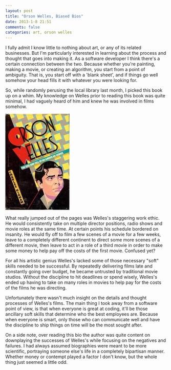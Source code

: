 ```yaml
---
layout: post
title: "Orson Welles, Biased Bios"
date: 2013-1-8 21:51
comments: false
categories: art, orson welles
---
```


I fully admit I know little to nothing about art, or any of its related businesses.  But I'm particularly interested in learning about the process and thought that goes into making it.  As a software developer I think there's a certain connection between the two.  Because whether you're painting, making a movie, or creating an algorithm, you start from a point of ambiguity.  That is, you start off with a 'blank sheet', and if things go well somehow your head fills it with whatever you were looking for.

So, while randomly perusing the local library last month, I picked this book up on a whim.  My knowledge on Welles prior to reading this book was quite minimal, I had vaguely heard of him and knew he was involved in films somehow.

![](/images/higham.JPG)  

What really jumped out of the pages was Welles's staggering work ethic.  He would consistently take on multiple director positions, radio shows and movie roles at the same time.  At certain points his schedule bordered on insanity.  He would fly off to film a few scenes of a movie for a few weeks, leave to a completely different continent to direct some more scenes of a different movie, then leave to act in a role of a third movie in order to make some money to help pay off the costs of the first movie.  Confused yet?  

For all his artistic genius Welles's lacked some of those necessary "soft" skills needed to be successful.  By repeatedly delivering films late and constantly going over budget, he became untrusted by traditional movie studios.  Without the discipline to hit deadlines or spend wisely, Welles's ended up having to take on many roles in movies to help pay for the costs of the films he was directing.

Unfortunately there wasn't much insight on the details and thought processes of Welles's films.  The main thing I took away from a software point of view, is that when everyone is great at coding, it'll be those ancillary soft skills that determine who the best employees are.  Because when everyone is smart, only those who can communicate well and have the discipline to ship things on time will be the most sought after.

On a side note, over reading this bio the author was quite content on downplaying the successes of Welles's while focusing on the negatives and failures.  I had always assumed biographies were meant to be more scientific, portraying someone else's life in a completely bipartisan manner.  Whether money or contempt played a factor I don't know, but the whole thing just seemed a little odd.